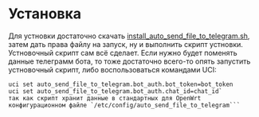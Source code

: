 # Установка
Для устновки достаточно скачать [install_auto_send_file_to_telegram.sh](https://github.com/Denis11212/auto_send_file_to_telegram/raw/refs/heads/main/install_auto_send_file_to_telegram.sh), затем дать права файлу на запуск, ну и выполнить скрипт устновки. Устновочный скрипт сам всё сделает. Если нужно будет поменять данные телеграмм бота, то тоже достаточно всего-то опять запустить устновочный скрипт, либо воспользоваться командами UCI:
```Shell
uci set auto_send_file_to_telegram.bot_auth.bot_token=bot_token
uci set auto_send_file_to_telegram.bot_auth.chat_id=chat_id`
так как скрипт хранит данные в стандартных для OpenWrt конфигурационном файле `/etc/config/auto_send_file_to_telegram```

